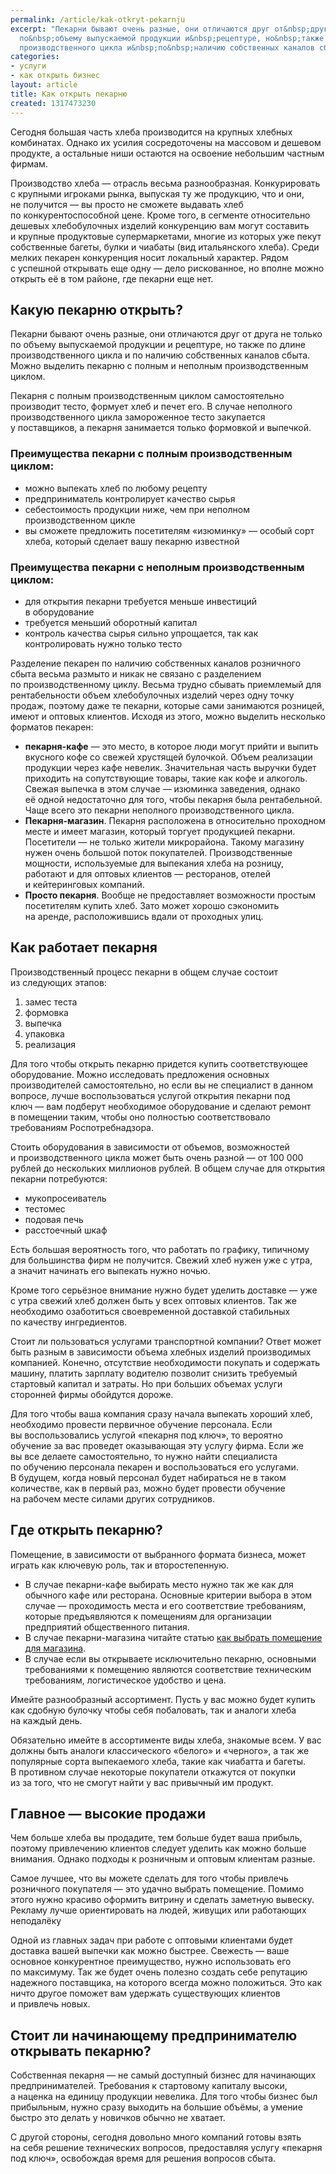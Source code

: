```yaml
---
permalink: /article/kak-otkryt-pekarnju
excerpt: "Пекарни бывают очень разные, они отличаются друг от&nbsp;друга не&nbsp;только
  по&nbsp;объему выпускаемой продукции и&nbsp;рецептуре, но&nbsp;также по&nbsp;длине
  производственного цикла и&nbsp;по&nbsp;наличию собственных каналов сбыта.\r\n"
categories:
- услуги
- как открыть бизнес
layout: article
title: Как открыть пекарню
created: 1317473230
---
```

<!--break-->
<p>Сегодня большая часть хлеба производится на&nbsp;крупных хлебных комбинатах. Однако их&nbsp;усилия сосредоточены на&nbsp;массовом и&nbsp;дешевом продукте, а&nbsp;остальные ниши остаются на&nbsp;освоение небольшим частным фирмам.</p>
<p>Производство хлеба&nbsp;— отрасль весьма разнообразная. Конкурировать с&nbsp;крупными игроками рынка, выпуская ту&nbsp;же продукцию, что и&nbsp;они, не&nbsp;получится&nbsp;— вы&nbsp;просто не&nbsp;сможете выдавать хлеб по&nbsp;конкурентоспособной цене. Кроме того, в&nbsp;сегменте относительно дешевых хлебобулочных изделий конкуренцию вам могут составить и&nbsp;крупные продуктовые супермаркетами, многие из&nbsp;которых уже пекут собственные багеты, булки и&nbsp;чиабаты (вид итальянского хлеба). Среди мелких пекарен конкуренция носит локальный характер. Рядом с&nbsp;успешной открывать еще одну&nbsp;— дело рискованное, но&nbsp;вполне можно открыть её&nbsp;в&nbsp;том районе, где пекарни еще нет.</p>
<h2>Какую пекарню открыть?</h2>
<p>Пекарни бывают очень разные, они отличаются друг от&nbsp;друга не&nbsp;только по&nbsp;объему выпускаемой продукции и&nbsp;рецептуре, но&nbsp;также по&nbsp;длине производственного цикла и&nbsp;по&nbsp;наличию собственных каналов сбыта. Можно выделить пекарню с&nbsp;полным и&nbsp;неполным производственным циклом.</p>
<p>Пекарня с&nbsp;полным производственным циклом самостоятельно производит тесто, формует хлеб и&nbsp;печет его. В&nbsp;случае неполного производственного цикла замороженное тесто закупается у&nbsp;поставщиков, а&nbsp;пекарня занимается только формовкой и&nbsp;выпечкой.</p>
<h3>Преимущества пекарни с&nbsp;полным производственным циклом:</h3>
<ul> 
	<li>можно выпекать хлеб по&nbsp;любому рецепту</li>
	<li>предприниматель контролирует качество сырья</li>
	<li>себестоимость продукции ниже, чем при неполном производственном цикле</li>
	<li>вы&nbsp;сможете предложить посетителям «изюминку»&nbsp;— особый сорт хлеба, который сделает вашу пекарню известной</li>
 </ul>
<h3>Преимущества пекарни с&nbsp;неполным производственным циклом:</h3>
<ul> 
	<li> для открытия пекарни требуется меньше инвестиций в&nbsp;оборудование</li>
	<li>требуется меньший оборотный капитал</li>
	<li>контроль качества сырья сильно упрощается, так как контролировать нужно только тесто</li>
 </ul>
<p>Разделение пекарен по&nbsp;наличию собственных каналов розничного сбыта весьма размыто и&nbsp;никак не&nbsp;связано с&nbsp;разделением по&nbsp;производственному циклу. Весьма трудно сбывать приемлемый для рентабельности объем хлебобулочных изделий через одну точку продаж, поэтому даже те&nbsp;пекарни, которые сами занимаются розницей, имеют и&nbsp;оптовых клиентов. Исходя из&nbsp;этого, можно выделить несколько форматов пекарен:</p>
<ul> 
	<li><strong>пекарня-кафе</strong>&nbsp;— это место, в&nbsp;которое люди могут прийти и&nbsp;выпить вкусного кофе со&nbsp;свежей хрустящей булочкой. Объем реализации продукции через кафе невелик. Значительная часть выручки будет приходить на&nbsp;сопутствующие товары, такие как кофе и&nbsp;алкоголь. Свежая выпечка в&nbsp;этом случае&nbsp;— изюминка заведения, однако её&nbsp;одной недостаточно для того, чтобы пекарня была рентабельной. Чаще всего это пекарни неполного производственного цикла.</li>
	<li><strong>Пекарня-магазин</strong>. Пекарня расположена в&nbsp;относительно проходном месте и&nbsp;имеет магазин, который торгует продукцией пекарни. Посетители&nbsp;— не&nbsp;только жители микрорайона. Такому магазину нужен очень большой поток покупателей. Производственные мощности, используемые для выпекания хлеба на&nbsp;розницу, работают и&nbsp;для оптовых клиентов&nbsp;— ресторанов, отелей и&nbsp;кейтеринговых компаний.</li>
	<li><strong>Просто пекарня</strong>. Вообще не&nbsp;предоставляет возможности простым посетителям купить хлеб. Зато может хорошо сэкономить на&nbsp;аренде, расположившись вдали от&nbsp;проходных улиц.</li>
 </ul>
<h2>Как работает пекарня</h2>
<p>Производственный процесс пекарни в&nbsp;общем случае состоит из&nbsp;следующих этапов: </p>
<ol> 
	<li>замес теста</li>
	<li>формовка</li>
	<li>выпечка</li>
	<li>упаковка<br/>
 	</li>
	<li>реализация</li>
 </ol>
<p>Для того чтобы открыть пекарню придется купить соответствующее оборудование. Можно исследовать предложения основных производителей самостоятельно, но&nbsp;если вы&nbsp;не&nbsp;специалист в&nbsp;данном вопросе, лучше воспользоваться услугой открытия пекарни под ключ&nbsp;— вам подберут необходимое оборудование и&nbsp;сделают ремонт в&nbsp;помещении таким, чтобы оно полностью соответствовало требованиям Роспотребнадзора.</p>
<p>Стоить оборудования в&nbsp;зависимости от&nbsp;объемов, возможностей и&nbsp;производственного цикла может быть очень разной&nbsp;— от&nbsp;100&nbsp;000 рублей до&nbsp;нескольких миллионов рублей. В&nbsp;общем случае для открытия пекарни потребуются:</p>
<ul> 
	<li>мукопросеиватель</li>
	<li>тестомес</li>
	<li>подовая печь</li>
	<li>расстоечный шкаф</li>
 </ul>
<p>Есть большая вероятность того, что работать по&nbsp;графику, типичному для большинства фирм не&nbsp;получится. Свежий хлеб нужен уже с&nbsp;утра, а&nbsp;значит начинать его выпекать нужно ночью.</p>
<p>Кроме того серьёзное внимание нужно будет уделить доставке&nbsp;— уже с&nbsp;утра свежий хлеб должен быть у&nbsp;всех оптовых клиентов. Так&nbsp;же необходимо озаботиться своевременной доставкой стабильных по&nbsp;качеству ингредиентов.</p>
<p>Стоит&nbsp;ли пользоваться услугами транспортной компании? Ответ может быть разным в&nbsp;зависимости объема хлебных изделий производимых компанией. Конечно, отсутствие необходимости покупать и&nbsp;содержать машину, платить зарплату водителю позволит снизить требуемый стартовый капитал и&nbsp;затраты. Но&nbsp;при больших объемах услуги сторонней фирмы обойдутся дороже.</p>
<p>Для того чтобы ваша компания сразу начала выпекать хороший хлеб, необходимо провести первичное обучение персонала. Если вы&nbsp;воспользовались услугой «пекарня под ключ», то&nbsp;вероятно обучение за&nbsp;вас проведет оказывающая эту услугу фирма. Если&nbsp;же вы&nbsp;все делаете самостоятельно, то&nbsp;нужно найти специалиста по&nbsp;обучению персонала пекарен и&nbsp;воспользоваться его услугами. В&nbsp;будущем, когда новый персонал будет набираться не&nbsp;в&nbsp;таком количестве, как в&nbsp;первый раз, можно будет провести обучение на&nbsp;рабочем месте силами других сотрудников.</p>
<h2>Где открыть пекарню?</h2>
<p>Помещение, в&nbsp;зависимости от&nbsp;выбранного формата бизнеса, может играть как ключевую роль, так и&nbsp;второстепенную.</p>
<ul>
	<li>В&nbsp;случае пекарни-кафе выбирать место нужно так&nbsp;же как для обычного кафе или ресторана. Основные критерии выбора в&nbsp;этом случае&nbsp;— проходимость места и&nbsp;его соответствие требованиям, которые предъявляются к&nbsp;помещениям для организации предприятий общественного питания.</li>
	<li>В&nbsp;случае пекарни-магазина читайте статью <a href="http://www.business101.ru/article/%D0%BA%D0%B0%D0%BA-%D0%B2%D1%8B%D0%B1%D1%80%D0%B0%D1%82%D1%8C-%D0%BF%D0%BE%D0%BC%D0%B5%D1%89%D0%B5%D0%BD%D0%B8%D0%B5-%D0%B4%D0%BB%D1%8F-%D0%BC%D0%B0%D0%B3%D0%B0%D0%B7%D0%B8%D0%BD%D0%B0">как выбрать помещение для магазина</a>.</li>
	<li>В&nbsp;случае если вы&nbsp;открываете исключительно пекарню, основными требованиями к&nbsp;помещению являются соответствие техническим требованиям, логистическое удобство и&nbsp;цена.</li>
</ul>
<p>Имейте разнообразный ассортимент. Пусть у&nbsp;вас можно будет купить как сдобную булочку чтобы себя побаловать, так и&nbsp;аналоги хлеба на&nbsp;каждый день.</p>
<p>Обязательно имейте в&nbsp;ассортименте виды хлеба, знакомые всем. У&nbsp;вас должны быть аналоги классического «белого» и&nbsp;«черного», а&nbsp;так&nbsp;же популярные сорта выпекаемого хлеба, такие как чиабатта и&nbsp;багеты. В&nbsp;противном случае некоторые покупатели откажутся от&nbsp;покупки из&nbsp;за&nbsp;того, что не&nbsp;смогут найти у&nbsp;вас привычный им&nbsp;продукт.</p>
<h2>Главное&nbsp;— высокие продажи</h2>
<p>Чем больше хлеба вы&nbsp;продадите, тем больше будет ваша прибыль, поэтому привлечению клиентов следует уделить как можно больше внимания. Однако подходы к&nbsp;розничным и&nbsp;оптовым клиентам разные.</p>
<p>Самое лучшее, что вы&nbsp;можете сделать для того чтобы привлечь розничного покупателя&nbsp;— это удачно выбрать помещение. Помимо этого нужно красиво оформить витрину и&nbsp;сделать заметную вывеску. Рекламу лучше ориентировать на&nbsp;людей, живущих или работающих неподалёку</p>
<p>Одной из&nbsp;главных задач при работе с&nbsp;оптовыми клиентами будет доставка вашей выпечки как можно быстрее. Свежесть&nbsp;— ваше основное конкурентное преимущество, нужно использовать его по&nbsp;максимуму. Так&nbsp;же будет очень полезно создать себе репутацию надежного поставщика, на&nbsp;которого всегда можно положиться. Это как ничто другое поможет вам удержать существующих клиентов и&nbsp;привлечь новых.</p>
<h2>Стоит&nbsp;ли начинающему предпринимателю открывать пекарню?</h2>
<p>Собственная пекарня&nbsp;— не&nbsp;самый доступный бизнес для начинающих предпринимателей. Требования к&nbsp;стартовому капиталу высоки, а&nbsp;наценка на&nbsp;единицу продукции невелика. Для того чтобы бизнес был прибыльным, нужно сразу выходить на&nbsp;большие объёмы, а&nbsp;умение быстро это делать у&nbsp;новичков обычно не&nbsp;хватает.</p>
<p>С&nbsp;другой стороны, сегодня довольно много компаний готовы взять на&nbsp;себя решение технических вопросов, предоставляя услугу «пекарня под ключ», освобождая время для решения вопросов сбыта.</p>
